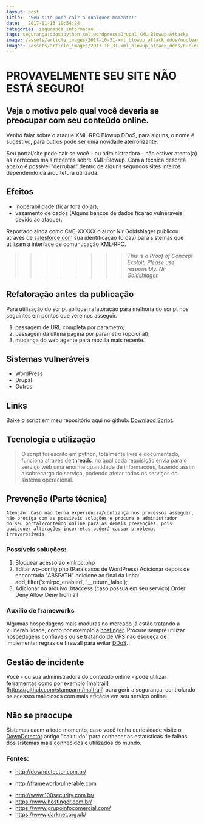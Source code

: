 ```yaml
---
layout: post
title:  "Seu site pode cair a qualquer momento!"
date:   2017-11-13 10:54:24
categories: seguranca_informacao
tags: segurança;ddos;python;xml;wordpress;Drupal;XML;Blowup;Attack;
image: /assets/article_images/2017-10-31-xml_blowup_attack_ddos/nuclear-explosion-radius-statistics.jpg
image2: /assets/article_images/2017-10-31-xml_blowup_attack_ddos/nuclear-explosion-radius-statistics-mobile2.jpg
---
```

#	PROVAVELMENTE SEU SITE NÃO ESTÁ SEGURO!
##	Veja o motivo pelo qual você deveria se preocupar com seu conteúdo online.

 

Venho falar sobre o ataque XML-RPC Blowup DDoS, para alguns, o nome é sugestivo, para outros pode ser uma novidade aterrorizante.

Seu portal/site pode cair se você - ou administradora - não estiver atento(a) as correções mais recentes sobre XML-Blowup. Com a técnica descrita abaixo é possível "derrubar" dentro de alguns segundos sites inteiros dependendo da arquitetura utilizada. 

##	Efeitos
- Inoperabilidade (ficar fora do ar);
- vazamento de dados (Alguns bancos de dados ficarão vulneráveis devido ao ataque).

Reportado ainda como CVE-XXXXX o autor Nir Goldshlager publicou através de [salesforce.com](http://salesforce.com  "Salesforce.com ") sua identificação (0 day) para sistemas que utilizam a interface de comunucação XML-RPC. 
>>>>>>>>	<i>This is a Proof of Concept Exploit, Please use responsibly. Nir Goldshlager.</i>	 

##	Refatoração antes da publicação
Para utilização do script apliquei rafatoração para melhoria do script nos seguintes em pontos que veremos asseguir.

1. passagem de URL completa por parametro;
2. passagem da última página por parametro (opcional); 
3. mudança do web agente para mozilla mais recente.

##	Sistemas vulneráveis
- WordPress
- Drupal
- Outros

##	Links
Baixe o script em meu repositório aqui no github: [Downlaod Script](https://github.com/jonathanscheibel/XML-Blowup-Attack-DoS/blob/master/cve-xxxx1.py "Todos direitos reservados").

##	Tecnologia e utilização 
>O script foi escrito em python, totalmente livre e documentado, funciona através de [threads](https://pt.wikipedia.org/wiki/Thread_(ci%C3%AAncia_da_computa%C3%A7%C3%A3o)), no qual cada requisição envia para o serviço web uma enorme quantidade de informações, fazendo assim a sobrecarga do serviço, podendo afetar todos os serviços do sistema operacional. 

##	Prevenção (Parte técnica)
	Atenção: Caso não tenha experiência/confiança nos processos asseguir, 
	não prociga com as possiveis soluções e procure o administrador 
	do seu portal/conteúdo online para as demais prevenções, pois 
	quaisquer alterações incorretas poderá causar problemas irreverssíveis.  

###	Possíveis soluções:
1.	Bloquear acesso ao xmlrpc.php
2.	Editar wp-config.php (Para casos de WordPress)
	Adicionar depois de encontrada "ABSPATH" adicione ao final da linha: 
	add_filter('xmlrpc_enabled', '__return_false');
3.	Adicionar no arquivo .htaccess (caso possua em seu serviço)
	<Files xmlrpc.php>
	Order Deny,Allow
	Deny from all
	</Files>
	
###	Auxílio de frameworks 
Algumas hospedagens mais maduras no mercado já estão tratando a vulnerabilidade, como por exemplo a [hostinger](https://www.hostinger.com). Procure sempre utilizar hospedagens confiáveis ou se tratando de VPS não esqueça de implementar regras de firewall para evitar [DDoS](https://pt.wikipedia.org/wiki/Ataque_de_nega%C3%A7%C3%A3o_de_servi%C3%A7o).	

##	Gestão de incidente 
Você - ou sua administradora do conteúdo online - pode utilizar ferramentas como por exemplo [maltrail] (https://github.com/stamparm/maltrail) para gerir a segurança, controlando os acessos maliciosos com mais eficácia em seu serviço online.

##	Não se preocupe
Sistemas caem a todo momento, caso você tenha curiosidade visite o [DownDetector](http://downdetector.com.br/) antigo "caiutudo" para conhecer as estatísticas de falhas dos sistemas mais conhecidos e utilizados do mundo.

###	Fontes:
-	http://downdetector.com.br/
*	http://frameworkvulnerable.com 
-	http://www.100security.com.br/
-	https://www.hostinger.com.br/
-	https://www.grupoinfocomercial.com/
-	https://www.darknet.org.uk/
